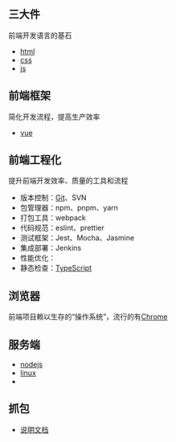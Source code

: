 ## 三大件

前端开发语言的基石

- [html](./document/html/README.md)
- [css](./document/css/README.md)
- [js](./document/js/README.md)

## 前端框架

简化开发流程，提高生产效率

- [vue](./document/vue/README.md)

## 前端工程化

提升前端开发效率、质量的工具和流程

- 版本控制：[Git](./document/git/README.md)、SVN
- 包管理器：npm、pnpm、yarn
- 打包工具：webpack
- 代码规范：eslint、prettier
- 测试框架：Jest、Mocha、Jasmine
- 集成部署：Jenkins
- 性能优化：
- 静态检查：[TypeScript](./document/ts/README.md)

## 浏览器

前端项目赖以生存的“操作系统”，流行的有[Chrome](./document/chrome/README.md)

## 服务端

- [nodejs](./document/nodejs/README.md)
- [linux](./document/linux/README.md)
-

## 抓包

- [说明文档](./document/抓包/README.md)
